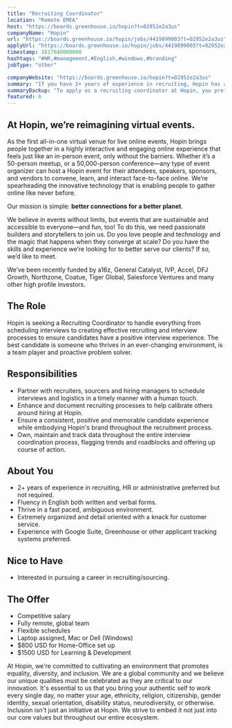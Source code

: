 ```yaml
---
title: "Recruiting Coordinator"
location: "Remote EMEA"
host: "https://boards.greenhouse.io/hopin?t=02952e2a3us"
companyName: "Hopin"
url: "https://boards.greenhouse.io/hopin/jobs/4419899003?t=02952e2a3us"
applyUrl: "https://boards.greenhouse.io/hopin/jobs/4419899003?t=02952e2a3us#app"
timestamp: 1617840000000
hashtags: "#HR,#management,#English,#windows,#branding"
jobType: "other"

companyWebsite: "https://boards.greenhouse.io/hopin?t=02952e2a3us"
summary: "If you have 2+ years of experience in recruiting, Hopin has a job opening for a Recruiting Coordinator"
summaryBackup: "To apply as a recruiting coordinator at Hopin, you preferably need to have some knowledge of: #windows, #branding, #management."
featured: 6
---
```


## At Hopin, we’re reimagining virtual events.

As the first all-in-one virtual venue for live online events, Hopin brings people together in a highly interactive and engaging online experience that feels just like an in-person event, only without the barriers. Whether it’s a 50-person meetup, or a 50,000-person conference—any type of event organizer can host a Hopin event for their attendees, speakers, sponsors, and vendors to convene, learn, and interact face-to-face online. We’re spearheading the innovative technology that is enabling people to gather online like never before.

Our mission is simple: **better connections for a better planet**. 

We believe in events without limits, but events that are sustainable and accessible to everyone—and fun, too! To do this, we need passionate builders and storytellers to join us. Do you love people and technology and the magic that happens when they converge at scale? Do you have the skills and experience we’re looking for to better serve our clients? If so, we’d like to meet.

We’ve been recently funded by a16z, General Catalyst, IVP, Accel, DFJ Growth, Northzone, Coatue, Tiger Global, Salesforce Ventures and many other high profile investors.

## The Role

Hopin is seeking a Recruiting Coordinator to handle everything from scheduling interviews to creating effective recruiting and interview processes to ensure candidates have a positive interview experience. The best candidate is someone who thrives in an ever-changing environment, is a team player and proactive problem solver.

## Responsibilities

*   Partner with recruiters, sourcers and hiring managers to schedule interviews and logistics in a timely manner with a human touch.
*   Enhance and document recruiting processes to help calibrate others around hiring at Hopin.
*   Ensure a consistent, positive and memorable candidate experience while embodying Hopin's brand throughout the recruitment process.
*   Own, maintain and track data throughout the entire interview coordination process, flagging trends and roadblocks and offering up course of action.

## About You

*   2+ years of experience in recruiting, HR or administrative preferred but not required.
*   Fluency in English both written and verbal forms. 
*   Thrive in a fast paced, ambiguous environment.
*   Extremely organized and detail oriented with a knack for customer service.
*   Experience with Google Suite, Greenhouse or other applicant tracking systems preferred.

## Nice to Have

*   Interested in pursuing a career in recruiting/sourcing.

## The Offer

*   Competitive salary
*   Fully remote, global team
*   Flexible schedules
*   Laptop assigned, Mac or Dell (Windows)
*   $800 USD for Home-Office set up
*   $1500 USD for Learning & Development

At Hopin, we're committed to cultivating an environment that promotes equality, diversity, and inclusion. We are a global community and we believe our unique qualities must be celebrated as they are critical to our innovation. It's essential to us that you bring your authentic self to work every single day, no matter your age, ethnicity, religion, citizenship, gender identity, sexual orientation, disability status, neurodiversity, or otherwise. Inclusion isn't just an initiative at Hopin. We strive to embed it not just into our core values but throughout our entire ecosystem.
